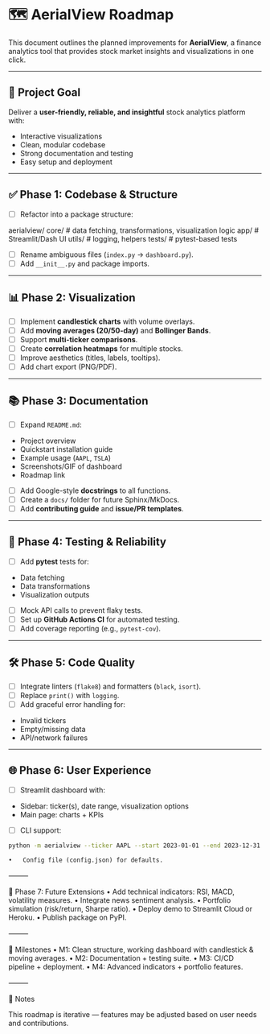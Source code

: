 # 🗺️ AerialView Roadmap

This document outlines the planned improvements for **AerialView**, a finance analytics tool that provides stock market insights and visualizations in one click.

---

## 🎯 Project Goal
Deliver a **user-friendly, reliable, and insightful** stock analytics platform with:
- Interactive visualizations
- Clean, modular codebase
- Strong documentation and testing
- Easy setup and deployment

---

## ✅ Phase 1: Codebase & Structure
- [ ] Refactor into a package structure:

aerialview/
core/          # data fetching, transformations, visualization logic
app/           # Streamlit/Dash UI
utils/         # logging, helpers
tests/         # pytest-based tests

- [ ] Rename ambiguous files (`index.py` → `dashboard.py`).
- [ ] Add `__init__.py` and package imports.

---

## 📊 Phase 2: Visualization
- [ ] Implement **candlestick charts** with volume overlays.
- [ ] Add **moving averages (20/50-day)** and **Bollinger Bands**.
- [ ] Support **multi-ticker comparisons**.
- [ ] Create **correlation heatmaps** for multiple stocks.
- [ ] Improve aesthetics (titles, labels, tooltips).
- [ ] Add chart export (PNG/PDF).

---

## 📚 Phase 3: Documentation
- [ ] Expand `README.md`:
- Project overview
- Quickstart installation guide
- Example usage (`AAPL`, `TSLA`)
- Screenshots/GIF of dashboard
- Roadmap link
- [ ] Add Google-style **docstrings** to all functions.
- [ ] Create a `docs/` folder for future Sphinx/MkDocs.
- [ ] Add **contributing guide** and **issue/PR templates**.

---

## 🧪 Phase 4: Testing & Reliability
- [ ] Add **pytest** tests for:
- Data fetching
- Data transformations
- Visualization outputs
- [ ] Mock API calls to prevent flaky tests.
- [ ] Set up **GitHub Actions CI** for automated testing.
- [ ] Add coverage reporting (e.g., `pytest-cov`).

---

## 🛠️ Phase 5: Code Quality
- [ ] Integrate linters (`flake8`) and formatters (`black`, `isort`).
- [ ] Replace `print()` with `logging`.
- [ ] Add graceful error handling for:
- Invalid tickers
- Empty/missing data
- API/network failures

---

## 🌐 Phase 6: User Experience
- [ ] Streamlit dashboard with:
- Sidebar: ticker(s), date range, visualization options
- Main page: charts + KPIs
- [ ] CLI support:
```bash
python -m aerialview --ticker AAPL --start 2023-01-01 --end 2023-12-31
```
	•	Config file (config.json) for defaults.

⸻

🚀 Phase 7: Future Extensions
	•	Add technical indicators: RSI, MACD, volatility measures.
	•	Integrate news sentiment analysis.
	•	Portfolio simulation (risk/return, Sharpe ratio).
	•	Deploy demo to Streamlit Cloud or Heroku.
	•	Publish package on PyPI.

⸻

📌 Milestones
	•	M1: Clean structure, working dashboard with candlestick & moving averages.
	•	M2: Documentation + testing suite.
	•	M3: CI/CD pipeline + deployment.
	•	M4: Advanced indicators + portfolio features.

⸻

📝 Notes

This roadmap is iterative — features may be adjusted based on user needs and contributions.